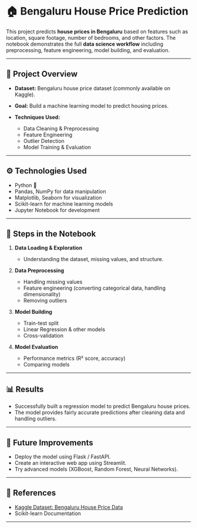 # 🏠 Bengaluru House Price Prediction

This project predicts **house prices in Bengaluru** based on features such as location, square footage, number of bedrooms, and other factors. The notebook demonstrates the full **data science workflow** including preprocessing, feature engineering, model building, and evaluation.

---

## 📌 Project Overview

* **Dataset:** Bengaluru house price dataset (commonly available on Kaggle).
* **Goal:** Build a machine learning model to predict housing prices.
* **Techniques Used:**

  * Data Cleaning & Preprocessing
  * Feature Engineering
  * Outlier Detection
  * Model Training & Evaluation

---

## ⚙️ Technologies Used

* Python 🐍
* Pandas, NumPy for data manipulation
* Matplotlib, Seaborn for visualization
* Scikit-learn for machine learning models
* Jupyter Notebook for development

---

## 🚀 Steps in the Notebook

1. **Data Loading & Exploration**

   * Understanding the dataset, missing values, and structure.
2. **Data Preprocessing**

   * Handling missing values
   * Feature engineering (converting categorical data, handling dimensionality)
   * Removing outliers
3. **Model Building**

   * Train-test split
   * Linear Regression & other models
   * Cross-validation
4. **Model Evaluation**

   * Performance metrics (R² score, accuracy)
   * Comparing models

---

## 📊 Results

* Successfully built a regression model to predict Bengaluru house prices.
* The model provides fairly accurate predictions after cleaning data and handling outliers.

---

## 🔮 Future Improvements

* Deploy the model using Flask / FastAPI.
* Create an interactive web app using Streamlit.
* Try advanced models (XGBoost, Random Forest, Neural Networks).

---


## 📖 References

* [Kaggle Dataset: Bengaluru House Price Data](https://www.kaggle.com/amitabhajoy/bengaluru-house-price-data)
* Scikit-learn Documentation

---
